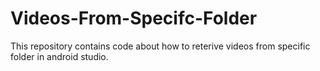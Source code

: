 # Videos-From-Specifc-Folder
This repository contains code about how to reterive videos from specific folder in android studio.
